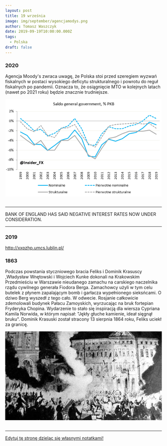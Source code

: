 ```yaml
---
layout: post
title: 19 września
image: img/september/agencjamodys.png
author: Tomasz Waszczyk
date: 2019-09-19T10:00:00.000Z
tags:
  - Polska
draft: false
---
```


### 2020

Agencja Moody's zwraca uwagę, że Polska stoi przed szeregiem wyzwań fiskalnych w postaci wysokiego deficytu strukturalnego i powrotu do reguł fiskalnych po pandemii. Oznacza to, że osiągnięcie MTO w kolejnych latach (nawet po 2021 roku) będzie znacznie trudniejsze.

<img src="./img/september/agencjamodys.png"><br><br>

---

BANK OF ENGLAND HAS SAID NEGATIVE INTEREST RATES NOW UNDER CONSIDERATION.

---

### 2019

http://xxpzhp.umcs.lublin.pl/

### 1863

Podczas powstania styczniowego bracia Feliks i Dominik Krasuscy ,Władysław Wnętowski i Wojciech Kunke dokonali na Krakowskim Przedmieściu w Warszawie nieudanego zamachu na carskiego naczelnika rządu cywilnego generała Fiodora Berga.
Zamachowcy użyli w tym celu butelek z płynem zapalającym bomb i garłacza wypełnionego sieksńcami. O dziwo Berg wyszedł z tego cało. W odwecie. Rosjanie całkowicie zdemolowali budynek Pałacu Zamoyskich, wyrzucając na bruk fortepian Fryderyka Chopina. Wydarzenie to stało się inspiracją dla wiersza Cypriana Kamila Norwida, w którym napisał: "Jękły głuche kamienie, ideał sięgnął bruku".
Dominik Krasuski został stracony 13 sierpnia 1864 roku, Feliks uciekł za granicę.

<img src="./img/september/powstaniestyczniowe.jpg"><br><br>

---

<a href="https://github.com/TomaszWaszczyk/historia.waszczyk.com/edit/master/src/content/september-19.md" target="_blank">Edytuj tę stronę dzieląc się własnymi notatkami!</a>
